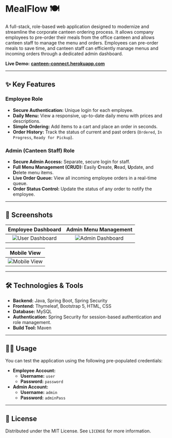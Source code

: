# MealFlow 🍽️

A full-stack, role-based web application designed to modernize and streamline the corporate canteen ordering process. It allows company employees to pre-order their meals from the office canteen and allows canteen staff to manage the menu and orders. Employees can pre-order meals to save time, and canteen staff can efficiently manage menus and incoming orders through a dedicated admin dashboard.

**Live Demo:** [**canteen-connect.herokuapp.com**](https://[your-live-app-url]) 

---

## ✨ Key Features

### Employee Role
* **Secure Authentication:** Unique login for each employee.
* **Daily Menu:** View a responsive, up-to-date daily menu with prices and descriptions.
* **Simple Ordering:** Add items to a cart and place an order in seconds.
* **Order History:** Track the status of current and past orders (`Ordered`, `In Progress`, `Ready for Pickup`).

### Admin (Canteen Staff) Role
* **Secure Admin Access:** Separate, secure login for staff.
* **Full Menu Management (CRUD):** Easily **C**reate, **R**ead, **U**pdate, and **D**elete menu items.
* **Live Order Queue:** View all incoming employee orders in a real-time queue.
* **Order Status Control:** Update the status of any order to notify the employee.

---

## 📸 Screenshots

| Employee Dashboard | Admin Menu Management |
| :----------------: | :---------------------: |
| ![User Dashboard](src/main/resources/templates/images/user-dashboard.png) | ![Admin Dashboard](src/main/resources/templates/images/user-dashboard.png) |

| Mobile View |
| :----------------: | 
| ![Mobile View](src/main/resources/templates/images/user-dashboard.png) | 


---

## 🛠️ Technologies & Tools

* **Backend:** Java, Spring Boot, Spring Security
* **Frontend:** Thymeleaf, Bootstrap 5, HTML, CSS
* **Database:** MySQL
* **Authentication:** Spring Security for session-based authentication and role management.
* **Build Tool:** Maven

---

## 🧑‍💻 Usage

You can test the application using the following pre-populated credentials:

* **Employee Account:**
    * **Username:** `user`
    * **Password:** `password`
* **Admin Account:**
    * **Username:** `admin`
    * **Password:** `adminPass`

---

## 📄 License

Distributed under the MIT License. See `LICENSE` for more information.
